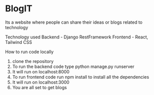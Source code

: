 # BlogIT
Its a website where people can share their ideas or blogs related to technology

Technology used
Backend - Django RestFramework
Frontend - React, Tailwind CSS

How to run code locally
1. clone the repository
2. To run the backend code type python manage.py runserver
3. It will run on localhost:8000
4. To run frontend code run npm install to install all the dependencies
5. It will run on localhost:3000
6. You are all set to get blogs  

